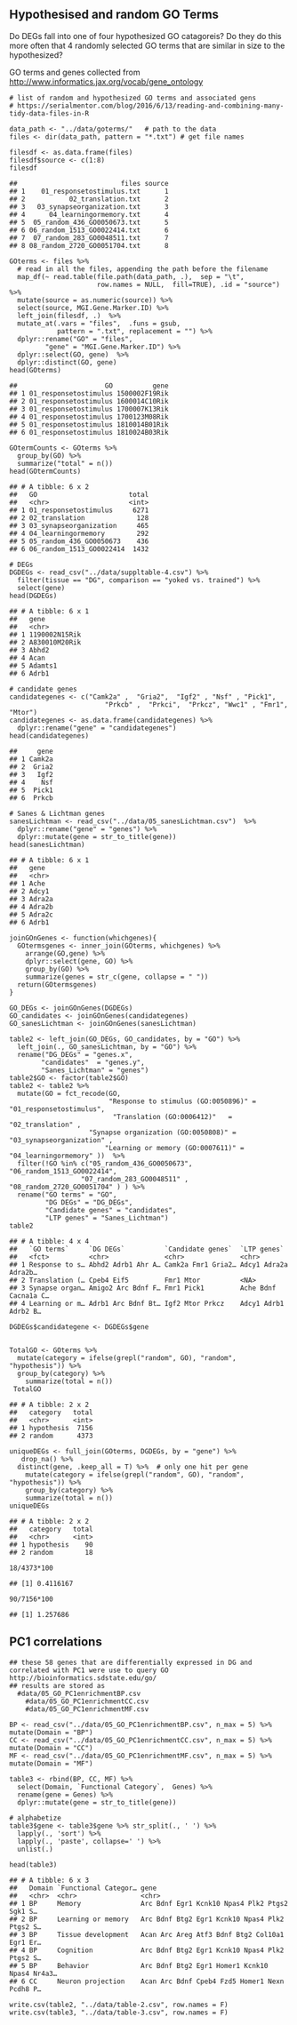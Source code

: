 Hypothesised and random GO Terms
--------------------------------

Do DEGs fall into one of four hypothesized GO catagoreis? Do they do
this more often that 4 randomly selected GO terms that are similar in
size to the hypothesized?

GO terms and genes collected from
<a href="http://www.informatics.jax.org/vocab/gene_ontology" class="uri">http://www.informatics.jax.org/vocab/gene_ontology</a>

    # list of random and hypothesized GO terms and associated gens 
    # https://serialmentor.com/blog/2016/6/13/reading-and-combining-many-tidy-data-files-in-R

    data_path <- "../data/goterms/"   # path to the data
    files <- dir(data_path, pattern = "*.txt") # get file names

    filesdf <- as.data.frame(files)
    filesdf$source <- c(1:8)
    filesdf

    ##                          files source
    ## 1    01_responsetostimulus.txt      1
    ## 2           02_translation.txt      2
    ## 3   03_synapseorganization.txt      3
    ## 4      04_learningormemory.txt      4
    ## 5  05_random_436_GO0050673.txt      5
    ## 6 06_random_1513_GO0022414.txt      6
    ## 7  07_random_283_GO0048511.txt      7
    ## 8 08_random_2720_GO0051704.txt      8

    GOterms <- files %>%
      # read in all the files, appending the path before the filename
      map_df(~ read.table(file.path(data_path, .),  sep = "\t", 
                          row.names = NULL,  fill=TRUE), .id = "source") %>%
      mutate(source = as.numeric(source)) %>%
      select(source, MGI.Gene.Marker.ID) %>%
      left_join(filesdf, .)  %>% 
      mutate_at(.vars = "files",  .funs = gsub,
                pattern = ".txt", replacement = "") %>%
      dplyr::rename("GO" = "files",
             "gene" = "MGI.Gene.Marker.ID") %>%
      dplyr::select(GO, gene)  %>%
      dplyr::distinct(GO, gene) 
    head(GOterms)

    ##                      GO          gene
    ## 1 01_responsetostimulus 1500002F19Rik
    ## 2 01_responsetostimulus 1600014C10Rik
    ## 3 01_responsetostimulus 1700007K13Rik
    ## 4 01_responsetostimulus 1700123M08Rik
    ## 5 01_responsetostimulus 1810014B01Rik
    ## 6 01_responsetostimulus 1810024B03Rik

    GOtermCounts <- GOterms %>%
      group_by(GO) %>%
      summarize("total" = n())
    head(GOtermCounts)

    ## # A tibble: 6 x 2
    ##   GO                       total
    ##   <chr>                    <int>
    ## 1 01_responsetostimulus     6271
    ## 2 02_translation             128
    ## 3 03_synapseorganization     465
    ## 4 04_learningormemory        292
    ## 5 05_random_436_GO0050673    436
    ## 6 06_random_1513_GO0022414  1432

    # DEGs
    DGDEGs <- read_csv("../data/suppltable-4.csv") %>% 
      filter(tissue == "DG", comparison == "yoked vs. trained") %>%
      select(gene) 
    head(DGDEGs)

    ## # A tibble: 6 x 1
    ##   gene         
    ##   <chr>        
    ## 1 1190002N15Rik
    ## 2 A830010M20Rik
    ## 3 Abhd2        
    ## 4 Acan         
    ## 5 Adamts1      
    ## 6 Adrb1

    # candidate genes
    candidategenes <- c("Camk2a" ,  "Gria2",  "Igf2" , "Nsf" , "Pick1",
                            "Prkcb" ,  "Prkci",  "Prkcz", "Wwc1" , "Fmr1", "Mtor")
    candidategenes <- as.data.frame(candidategenes) %>%
      dplyr::rename("gene" = "candidategenes")
    head(candidategenes)

    ##     gene
    ## 1 Camk2a
    ## 2  Gria2
    ## 3   Igf2
    ## 4    Nsf
    ## 5  Pick1
    ## 6  Prkcb

    # Sanes & Lichtman genes
    sanesLichtman <- read_csv("../data/05_sanesLichtman.csv")  %>% 
      dplyr::rename("gene" = "genes") %>%
      dplyr::mutate(gene = str_to_title(gene))  
    head(sanesLichtman)

    ## # A tibble: 6 x 1
    ##   gene  
    ##   <chr> 
    ## 1 Ache  
    ## 2 Adcy1 
    ## 3 Adra2a
    ## 4 Adra2b
    ## 5 Adra2c
    ## 6 Adrb1

    joinGOnGenes <- function(whichgenes){
      GOtermsgenes <- inner_join(GOterms, whichgenes) %>%
        arrange(GO,gene) %>%
        dplyr::select(gene, GO) %>% 
        group_by(GO) %>%
        summarize(genes = str_c(gene, collapse = " ")) 
      return(GOtermsgenes)
    }

    GO_DEGs <- joinGOnGenes(DGDEGs)
    GO_candidates <- joinGOnGenes(candidategenes)
    GO_sanesLichtman <- joinGOnGenes(sanesLichtman)

    table2 <- left_join(GO_DEGs, GO_candidates, by = "GO") %>%
      left_join(., GO_sanesLichtman, by = "GO") %>% 
      rename("DG_DEGs" = "genes.x",
            "candidates"  = "genes.y", 
            "Sanes_Lichtman" = "genes") 
    table2$GO <- factor(table2$GO)
    table2 <- table2 %>%
      mutate(GO = fct_recode(GO,
                             "Response to stimulus (GO:0050896)" = "01_responsetostimulus",
                              "Translation (GO:0006412)"   =   "02_translation" ,
                        "Synapse organization (GO:0050808)" =    "03_synapseorganization" ,
                            "Learning or memory (GO:0007611)" =   "04_learningormemory" ))  %>%
      filter(!GO %in% c("05_random_436_GO0050673", "06_random_1513_GO0022414",
                      "07_random_283_GO0048511" ,  "08_random_2720_GO0051704" ) ) %>%
      rename("GO terms" = "GO",
             "DG DEGs" = "DG_DEGs",
             "Candidate genes" = "candidates",
             "LTP genes" = "Sanes_Lichtman")
    table2

    ## # A tibble: 4 x 4
    ##   `GO terms`     `DG DEGs`          `Candidate genes`  `LTP genes`         
    ##   <fct>          <chr>              <chr>              <chr>               
    ## 1 Response to s… Abhd2 Adrb1 Ahr A… Camk2a Fmr1 Gria2… Adcy1 Adra2a Adra2b…
    ## 2 Translation (… Cpeb4 Eif5         Fmr1 Mtor          <NA>                
    ## 3 Synapse organ… Amigo2 Arc Bdnf F… Fmr1 Pick1         Ache Bdnf Cacna1a C…
    ## 4 Learning or m… Adrb1 Arc Bdnf Bt… Igf2 Mtor Prkcz    Adcy1 Adrb1 Adrb2 B…

    DGDEGs$candidategene <- DGDEGs$gene


    TotalGO <- GOterms %>%
      mutate(category = ifelse(grepl("random", GO), "random", "hypothesis")) %>%
      group_by(category) %>%
        summarize(total = n()) 
     TotalGO 

    ## # A tibble: 2 x 2
    ##   category   total
    ##   <chr>      <int>
    ## 1 hypothesis  7156
    ## 2 random      4373

    uniqueDEGs <- full_join(GOterms, DGDEGs, by = "gene") %>%
       drop_na() %>%
      distinct(gene, .keep_all = T) %>%  # only one hit per gene
        mutate(category = ifelse(grepl("random", GO), "random", "hypothesis")) %>%
        group_by(category) %>%
        summarize(total = n()) 
    uniqueDEGs

    ## # A tibble: 2 x 2
    ##   category   total
    ##   <chr>      <int>
    ## 1 hypothesis    90
    ## 2 random        18

    18/4373*100

    ## [1] 0.4116167

    90/7156*100

    ## [1] 1.257686

PC1 correlations
----------------

    ## these 58 genes that are differentially expressed in DG and correlated with PC1 were use to query GO http://bioinformatics.sdstate.edu/go/
    ## results are stored as 
      #data/05_GO_PC1enrichmentBP.csv
        #data/05_GO_PC1enrichmentCC.csv
        #data/05_GO_PC1enrichmentMF.csv

    BP <- read_csv("../data/05_GO_PC1enrichmentBP.csv", n_max = 5) %>% mutate(Domain = "BP") 
    CC <- read_csv("../data/05_GO_PC1enrichmentCC.csv", n_max = 5) %>% mutate(Domain = "CC") 
    MF <- read_csv("../data/05_GO_PC1enrichmentMF.csv", n_max = 5) %>% mutate(Domain = "MF") 

    table3 <- rbind(BP, CC, MF) %>% 
      select(Domain, `Functional Category`,  Genes) %>%
      rename(gene = Genes) %>%
      dplyr::mutate(gene = str_to_title(gene))

    # alphabetize
    table3$gene <- table3$gene %>% str_split(., ' ') %>% 
      lapply(., 'sort') %>%  
      lapply(., 'paste', collapse=' ') %>% 
      unlist(.)

    head(table3) 

    ## # A tibble: 6 x 3
    ##   Domain `Functional Categor… gene                                         
    ##   <chr>  <chr>                <chr>                                        
    ## 1 BP     Memory               Arc Bdnf Egr1 Kcnk10 Npas4 Plk2 Ptgs2 Sgk1 S…
    ## 2 BP     Learning or memory   Arc Bdnf Btg2 Egr1 Kcnk10 Npas4 Plk2 Ptgs2 S…
    ## 3 BP     Tissue development   Acan Arc Areg Atf3 Bdnf Btg2 Col10a1 Egr1 Er…
    ## 4 BP     Cognition            Arc Bdnf Btg2 Egr1 Kcnk10 Npas4 Plk2 Ptgs2 S…
    ## 5 BP     Behavior             Arc Bdnf Btg2 Egr1 Homer1 Kcnk10 Npas4 Nr4a3…
    ## 6 CC     Neuron projection    Acan Arc Bdnf Cpeb4 Fzd5 Homer1 Nexn Pcdh8 P…

    write.csv(table2, "../data/table-2.csv", row.names = F)
    write.csv(table3, "../data/table-3.csv", row.names = F)

